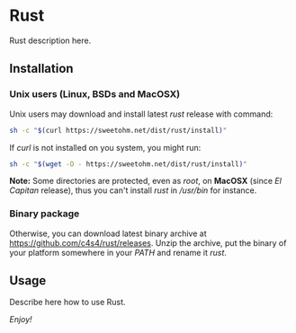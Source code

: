 # Rust

Rust description here.

## Installation

### Unix users (Linux, BSDs and MacOSX)

Unix users may download and install latest *rust* release with command:

```bash
sh -c "$(curl https://sweetohm.net/dist/rust/install)"
```

If *curl* is not installed on you system, you might run:

```bash
sh -c "$(wget -O - https://sweetohm.net/dist/rust/install)"
```

**Note:** Some directories are protected, even as *root*, on **MacOSX** (since *El Capitan* release), thus you can't install *rust* in */usr/bin* for instance.

### Binary package

Otherwise, you can download latest binary archive at <https://github.com/c4s4/rust/releases>. Unzip the archive, put the binary of your platform somewhere in your *PATH* and rename it *rust*.

## Usage

Describe here how to use Rust.

*Enjoy!*
